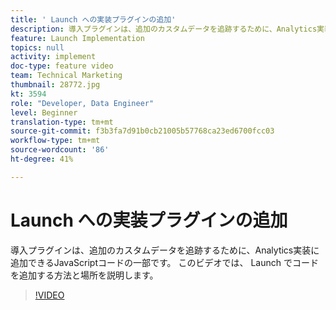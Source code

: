```yaml
---
title: ' Launch への実装プラグインの追加'
description: 導入プラグインは、追加のカスタムデータを追跡するために、Analytics実装に追加できるJavaScriptコードの一部です。 このビデオでは、 Launch でコードを追加する方法と場所を説明します。
feature: Launch Implementation
topics: null
activity: implement
doc-type: feature video
team: Technical Marketing
thumbnail: 28772.jpg
kt: 3594
role: "Developer, Data Engineer"
level: Beginner
translation-type: tm+mt
source-git-commit: f3b3fa7d91b0cb21005b57768ca23ed6700fcc03
workflow-type: tm+mt
source-wordcount: '86'
ht-degree: 41%

---
```



#  Launch への実装プラグインの追加

導入プラグインは、追加のカスタムデータを追跡するために、Analytics実装に追加できるJavaScriptコードの一部です。 このビデオでは、 Launch でコードを追加する方法と場所を説明します。

>[!VIDEO](https://video.tv.adobe.com/v/28772/?quality=12&learn=on)
